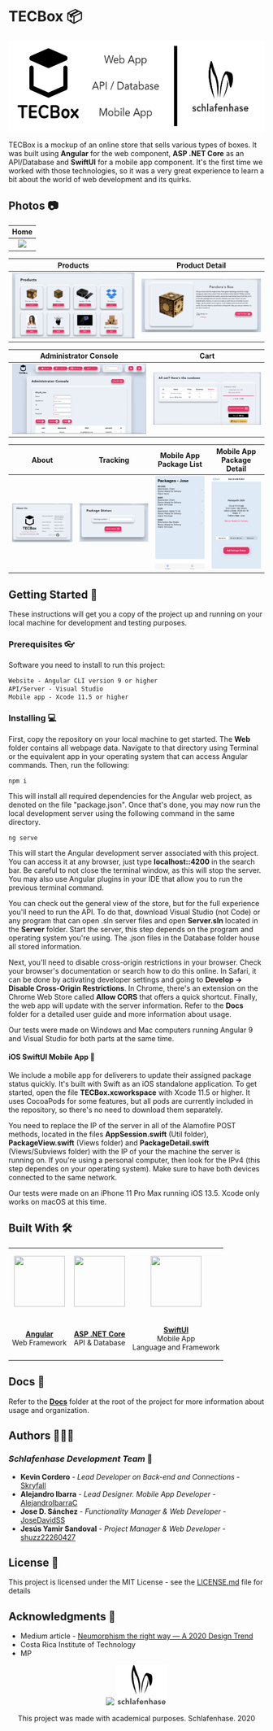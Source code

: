 
# TECBox 📦

<p align=center><img src="Docs/readme-images/l1.png" height="180"></p>

TECBox is a mockup of an online store that sells various types of boxes. It was built using **Angular** for the web component,  **ASP .NET Core** as an API/Database and **SwiftUI** for a mobile app component. It's the first time we worked with those technologies, so it was a very great experience to learn a bit about the world of web development and its quirks.

## Photos 📷

Home                  |
:-------------------------:|
![](Docs/readme-images/r1.png)|

Products                        |Product Detail                      |
:------------------------------:|:------------------------------:
![](Docs/readme-images/r3.png)  |  ![](Docs/readme-images/r4.png)

Administrator Console                       |Cart              |
:-------------------------:|:-------------------------:
![](Docs/readme-images/r2.png)  |  ![](Docs/readme-images/r5.png)

About                       |Tracking              | Mobile App Package List         |Mobile App Package Detail |
:-------------------------:|:-------------------------:|:-------------------------:|:-------------------------:
![](Docs/readme-images/r8.png)  |  ![](Docs/readme-images/r9.png) | ![](Docs/readme-images/r6.jpg)  |  ![](Docs/readme-images/r7.jpg)

## Getting Started 🚀

These instructions will get you a copy of the project up and running on your local machine for development and testing purposes.

### Prerequisites 👓

Software you need to install to run this project:

```
Website - Angular CLI version 9 or higher
API/Server - Visual Studio
Mobile app - Xcode 11.5 or higher
```

### Installing 💻

First, copy the repository on your local machine to get started. The **Web** folder contains all webpage data. Navigate to that directory using Terminal or the equivalent app in your operating system that can access Angular commands. Then, run the following:

```
npm i
```

This will install all required dependencies for the Angular web project, as denoted on the file "package.json". Once that's done, you may now run the local development server using the following command in the same directory.

```
ng serve
```

This will start the Angular development server associated with this project. You can access it at any browser, just type **localhost::4200** in the search bar. Be careful to not close the terminal window, as this will stop the server. You may also use Angular plugins in your IDE that allow you to run the previous terminal command. 

You can check out the general view of the store, but for the full experience you'll need to run the API. To do that, download Visual Studio (not Code) or any program that can open .sln server files and open **Server.sln** located in the **Server** folder. Start the server, this step depends on the program and operating system you're using. The .json files in the Database folder house all stored information.

Next, you'll need to disable cross-origin restrictions in your browser. Check your browser's documentation or search how to do this online. 
In Safari, it can be done by activating developer settings and going to **Develop -> Disable Cross-Origin Restrictions**.
In Chrome, there's an extension on the Chrome Web Store called **Allow CORS** that offers a quick shortcut.
Finally, the web app will update with the server information. Refer to the **Docs** folder for a detailed user guide and more information about usage.

Our tests were made on Windows and Mac computers running Angular 9 and Visual Studio for both parts at the same time.

#### iOS SwiftUI Mobile App 📱

We include a mobile app for deliverers to update their assigned package status quickly. It's built with Swift as an iOS standalone application. To get started, open the file **TECBox.xcworkspace** with Xcode 11.5 or higher. It uses CocoaPods for some features, but all pods are currently included in the repository, so there's no need to download them separately.

You need to replace the IP of the server in all of the Alamofire POST methods, located in the files **AppSession.swift** (Util folder), **PackageView.swift** (Views folder) and **PackageDetail.swift** (Views/Subviews folder) with the IP of your the machine the server is running on. If you're using a personal computer, then look for the IPv4 (this step dependes on your operating system). Make sure to have both devices connected to the same network.

Our tests were made on an iPhone 11 Pro Max running iOS 13.5. Xcode only works on macOS at this time.

## Built With 🛠

<table>
  <tr>
    <td>
      <p align=center><img src="https://coryrylan.com/assets/images/posts/types/angular.svg" width="100" height="100"></p>
    </td>
    <td>
      <p align=center><img src="https://upload.wikimedia.org/wikipedia/commons/thumb/e/ee/.NET_Core_Logo.svg/1200px-.NET_Core_Logo.svg.png" width="100" height="100"></p>
    </td>
    <td>
      <p align=center><img src="https://developer.apple.com/assets/elements/icons/swiftui/swiftui-96x96_2x.png" width="100" height="100"></p>
    </td>
  </tr>
  
  <tr>
    <td>
      <p align=center><a href="https://www.angular.io/"><b>Angular</b></a>
      </br>Web Framework</p>
    </td>
    <td>
      <p align=center><a href="https://docs.microsoft.com/en-us/aspnet/core/?view=aspnetcore-3.1"><b>ASP .NET Core</b></a>
      </br>API & Database</p>
    </td>
    <td>
      <p align=center>
        <a href="https://developer.apple.com/xcode/swiftui/"><b>SwiftUI</b></a>
      </br>Mobile App<br>Language and Framework</p>
    </td>
  </tr>
</table>

## Docs 📖

Refer to the [**Docs**](https://github.com/AlejandroIbarraC/TECBox/tree/master/Docs) folder at the root of the project for more information about usage and organization.

## Authors 👨🏻‍💻

### *Schlafenhase Development Team* 🐰

* **Kevin Cordero** - *Lead Developer on Back-end and Connections* - [Skryfall](https://github.com/Skryfall)
* **Alejandro Ibarra** - *Lead Designer. Mobile App Developer* - [AlejandroIbarraC](https://github.com/AlejandroIbarraC)
* **Jose D. Sánchez** - *Functionality Manager & Web Developer* - [JoseDavidSS](https://github.com/JoseDavidSS)
* **Jesús Yamir Sandoval** - *Project Manager & Web Developer* - [shuzz22260427](https://github.com/shuzz22260427)

## License 📄

This project is licensed under the MIT License - see the [LICENSE.md](LICENSE.md) file for details

## Acknowledgments 📎

* Medium article - [Neumorphism the right way — A 2020 Design Trend ](https://medium.com/@artofofiare/neumorphism-the-right-way-a-2020-design-trend-386e6a09040a)
* Costa Rica Institute of Technology
* MP

<p align="center">
  <img src="https://s3.amazonaws.com/madewithangular.com/img/500.png" height="80">
  <img src="Docs/readme-images/l2.png" height="80">                                                                           
</p>
<p align="center">This project was made with academical purposes. Schlafenhase. 2020</p
```

